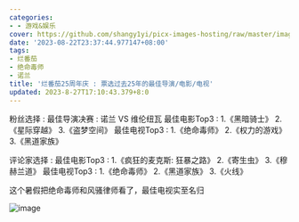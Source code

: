```yaml
---
categories:
- - 游戏&娱乐
cover: https://github.com/shangy1yi/picx-images-hosting/raw/master/image.3dkxseh6p4g0.webp
date: '2023-08-22T23:37:44.977147+08:00'
tags:
- 烂番茄
- 绝命毒师
- 诺兰
title: '烂番茄25周年庆 : 票选过去25年的最佳导演/电影/电视'
updated: 2023-8-27T17:10:43.379+8:0
---
```

粉丝选择 :
最佳导演决赛 : 诺兰 VS 维伦纽瓦
最佳电影Top3 : 1.《黑暗骑士》 2.《星际穿越》 3.《盗梦空间》
最佳电视Top3 : 1.《绝命毒师》 2.《权力的游戏》 3.《黑道家族》

评论家选择 :
最佳电影Top3 : 1.《疯狂的麦克斯: 狂暴之路》 2.《寄生虫》 3.《穆赫兰道》
最佳电视Top3 : 1.《绝命毒师》 2.《黑道家族》 3.《火线》

这个暑假把绝命毒师和风骚律师看了，最佳电视实至名归

<img src="https://github.com/shangy1yi/picx-images-hosting/raw/master/image.6p9mhxa3qrw0.png" alt="image" />
